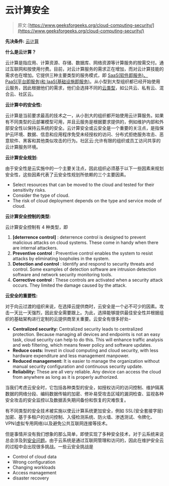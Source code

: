 # 云计算安全

> 原文:[https://www.geeksforgeeks.org/cloud-computing-security/](https://www.geeksforgeeks.org/cloud-computing-security/)

**先决条件:** [云计算](https://www.geeksforgeeks.org/cloud-computing/)

**什么是云计算？**

云计算是指应用、计算资源、存储、数据库、网络资源等计算服务的按需交付。通过互联网和按使用付费。目前，对云计算服务的需求正在增加，而对云计算技能的需求也在增加。它提供三种主要类型的服务模式，即 [SaaS(软件即服务)、PaaS(平台即服务)和 IaaS(基础设施即服务)](https://www.geeksforgeeks.org/cloud-based-services/)。从小型到大型组织都已经开始使用云服务，因此根据他们的需求，他们会选择不同的[云类型](https://www.geeksforgeeks.org/types-of-cloud/)，如公共云、私有云、混合云、社区云。

**云计算中的安全性:**

云计算是当前要求最高的技术之一，从小到大的组织都开始使用云计算服务。如果有不同类型的云部署模型可用，并且云服务是根据要求提供的，例如维护内部和外部安全性以保持云系统的安全。云计算安全或云安全是一个重要的关注点，是指保护云环境、数据、信息和应用程序免受未经授权的访问、分布式拒绝服务攻击、恶意软件、黑客和其他类似攻击的行为。社区云:允许有限的组织或员工访问共享的云计算服务环境。

**云计算安全规划:**

由于安全性是云实施中的一个主要关注点，因此组织必须基于以下一些因素来规划安全性，这些因素代表了云安全性规划所依赖的三个主要因素。

*   Select resources that can be moved to the cloud and tested for their sensitivity risks.
*   Consider the type of cloud.
*   The risk of cloud deployment depends on the type and service mode of cloud.

**云计算安全控制的类型:**

云计算安全控制有 4 种类型，即

1.  **[deterrence control]** : deterrence control is designed to prevent malicious attacks on cloud systems. These come in handy when there are internal attackers.
2.  **Preventive control** : Preventive control enables the system to resist attacks by eliminating loopholes in the system.
3.  **Detection and control** : Identify and respond to security threats and control. Some examples of detection software are intrusion detection software and network security monitoring tools.
4.  **Corrective control** : These controls are activated when a security attack occurs. They limited the damage caused by the attack.

**云安全的重要性:**

对于向云过渡的组织来说，在选择云提供商时，云安全是一个必不可少的因素。攻击一天比一天强烈，因此安全需要跟上。为此，选择能够提供最佳安全性并根据组织的基础架构进行定制的云提供商至关重要。云安全有很多好处–

*   **Centralized security:** Centralized security leads to centralized protection. Because managing all devices and endpoints is not an easy task, cloud security can help to do this. This will enhance traffic analysis and web filtering, which means fewer policy and software updates.
*   **Reduce costs:** Invest in cloud computing and cloud security, with less hardware expenditure and less management manpower.
*   **Reduced management:** It is easier to manage the organization without manual security configuration and continuous security update.
*   **Reliability:** These are all very reliable. Any device can access the cloud from anywhere as long as it is properly authorized.

当我们考虑云安全时，它包括各种类型的安全，如授权访问的访问控制、维护隔离数据的网络分段、编码数据传输的加密、修补易受攻击区域的漏洞检查、监视各种安全攻击的安全监控以及数据丢失期间备份和恢复的灾难恢复。

有不同类型的安全技术被实施以使云计算系统更加安全，例如 SSL(安全套接字层)加密、基于多租户的访问控制、入侵检测系统、防火墙、渗透测试、令牌化、VPN(虚拟专用网络)以及避免公共互联网连接等技术。

但是事情并没有我们想象的那么简单，即使实现了多种安全技术，对于云系统来说总会涉及到[安全问题](https://www.geeksforgeeks.org/security-issues-in-cloud-computing/)。由于云系统是通过互联网管理和访问的，因此在维护安全云的过程中会出现很多挑战。一些云安全挑战是

*   Control of cloud data
*   Wrong configuration
*   Changing workloads
*   Access management
*   disaster recovery